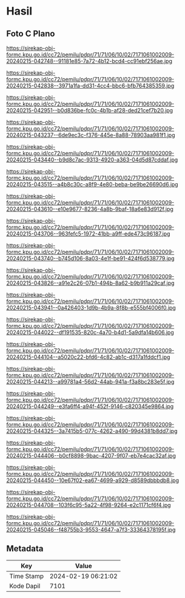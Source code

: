 # Hasil

## Foto C Plano

https://sirekap-obj-formc.kpu.go.id/cc72/pemilu/pdpr/71/71/06/10/02/7171061002009-20240215-042748--91181e85-7a72-4b12-bcd4-cc91ebf256ae.jpg

https://sirekap-obj-formc.kpu.go.id/cc72/pemilu/pdpr/71/71/06/10/02/7171061002009-20240215-042838--3971a1fa-dd31-4cc4-bbc6-bfb764385359.jpg

https://sirekap-obj-formc.kpu.go.id/cc72/pemilu/pdpr/71/71/06/10/02/7171061002009-20240215-042951--b0d836be-fc0c-4b1b-af28-ded21cef7b20.jpg

https://sirekap-obj-formc.kpu.go.id/cc72/pemilu/pdpr/71/71/06/10/02/7171061002009-20240215-043237--6de9ec3c-f376-445e-8a88-78903aa981f1.jpg

https://sirekap-obj-formc.kpu.go.id/cc72/pemilu/pdpr/71/71/06/10/02/7171061002009-20240215-043440--b9d8c7ac-9313-4920-a363-04d5d87cddaf.jpg

https://sirekap-obj-formc.kpu.go.id/cc72/pemilu/pdpr/71/71/06/10/02/7171061002009-20240215-043515--a4b8c30c-a8f9-4e80-beba-be9be26690d6.jpg

https://sirekap-obj-formc.kpu.go.id/cc72/pemilu/pdpr/71/71/06/10/02/7171061002009-20240215-043610--e10e9677-8236-4a8b-9baf-18a6e83d912f.jpg

https://sirekap-obj-formc.kpu.go.id/cc72/pemilu/pdpr/71/71/06/10/02/7171061002009-20240215-043706--963fefc5-1972-41bb-a9ff-ede473c96187.jpg

https://sirekap-obj-formc.kpu.go.id/cc72/pemilu/pdpr/71/71/06/10/02/7171061002009-20240215-043740--b745d106-8a03-4e1f-be91-424f6d538779.jpg

https://sirekap-obj-formc.kpu.go.id/cc72/pemilu/pdpr/71/71/06/10/02/7171061002009-20240215-043826--a91e2c26-07b1-494b-8a62-b9b911a29caf.jpg

https://sirekap-obj-formc.kpu.go.id/cc72/pemilu/pdpr/71/71/06/10/02/7171061002009-20240215-043941--0a426403-1d9b-4b9a-8f8b-e555bf4006f0.jpg

https://sirekap-obj-formc.kpu.go.id/cc72/pemilu/pdpr/71/71/06/10/02/7171061002009-20240215-044022--df191535-820c-4a70-b4d1-5a9dfa14b606.jpg

https://sirekap-obj-formc.kpu.go.id/cc72/pemilu/pdpr/71/71/06/10/02/7171061002009-20240215-044104--a5020c22-bfd6-4c82-ab1c-d317a1fddcf1.jpg

https://sirekap-obj-formc.kpu.go.id/cc72/pemilu/pdpr/71/71/06/10/02/7171061002009-20240215-044213--a99781a4-56d2-44ab-941a-f3a8bc283e5f.jpg

https://sirekap-obj-formc.kpu.go.id/cc72/pemilu/pdpr/71/71/06/10/02/7171061002009-20240215-044249--e3fa6ff4-a94f-452f-9146-c820345e9864.jpg

https://sirekap-obj-formc.kpu.go.id/cc72/pemilu/pdpr/71/71/06/10/02/7171061002009-20240215-044325--3a7415b5-077c-4262-a490-99d4381b8dd7.jpg

https://sirekap-obj-formc.kpu.go.id/cc72/pemilu/pdpr/71/71/06/10/02/7171061002009-20240215-044406--b0cf8898-9bac-4207-9f07-eb7e4cac32af.jpg

https://sirekap-obj-formc.kpu.go.id/cc72/pemilu/pdpr/71/71/06/10/02/7171061002009-20240215-044450--10e67f02-ea67-4699-a929-d8589dbbbdb8.jpg

https://sirekap-obj-formc.kpu.go.id/cc72/pemilu/pdpr/71/71/06/10/02/7171061002009-20240215-044708--103f6c95-5a22-4f98-9264-e2c1171cf6f4.jpg

https://sirekap-obj-formc.kpu.go.id/cc72/pemilu/pdpr/71/71/06/10/02/7171061002009-20240215-045046--f48755b3-9553-4647-a7f3-33364378195f.jpg


## Metadata

| Key        | Value               |
| ---------- | ------------------- |
| Time Stamp | 2024-02-19 06:21:02 |
| Kode Dapil | 7101                |



